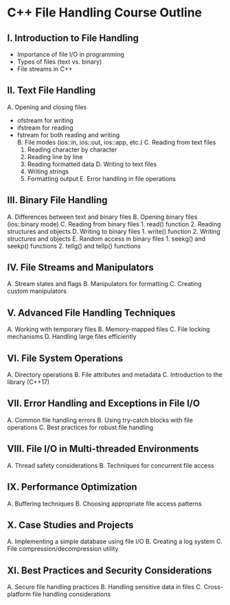 # C++ File Handling Course Outline

## I. Introduction to File Handling
- Importance of file I/O in programming
- Types of files (text vs. binary)
- File streams in C++

## II. Text File Handling
   A. Opening and closing files
   - ofstream for writing
   - ifstream for reading
   - fstream for both reading and writing   
   B. File modes (ios::in, ios::out, ios::app, etc.)
   C. Reading from text files
      1. Reading character by character
      2. Reading line by line
      3. Reading formatted data
   D. Writing to text files
      1. Writing strings
      2. Formatting output
   E. Error handling in file operations

## III. Binary File Handling
   A. Differences between text and binary files
   B. Opening binary files (ios::binary mode)
   C. Reading from binary files
      1. read() function
      2. Reading structures and objects
   D. Writing to binary files
      1. write() function
      2. Writing structures and objects
   E. Random access in binary files
      1. seekg() and seekp() functions
      2. tellg() and tellp() functions

## IV. File Streams and Manipulators
   A. Stream states and flags
   B. Manipulators for formatting
   C. Creating custom manipulators

## V. Advanced File Handling Techniques
   A. Working with temporary files
   B. Memory-mapped files
   C. File locking mechanisms
   D. Handling large files efficiently

## VI. File System Operations
   A. Directory operations
   B. File attributes and metadata
   C. Introduction to the <filesystem> library (C++17)

## VII. Error Handling and Exceptions in File I/O
   A. Common file handling errors
   B. Using try-catch blocks with file operations
   C. Best practices for robust file handling

## VIII. File I/O in Multi-threaded Environments
   A. Thread safety considerations
   B. Techniques for concurrent file access

## IX. Performance Optimization
   A. Buffering techniques
   B. Choosing appropriate file access patterns

## X. Case Studies and Projects
   A. Implementing a simple database using file I/O
   B. Creating a log system
   C. File compression/decompression utility

## XI. Best Practices and Security Considerations
   A. Secure file handling practices
   B. Handling sensitive data in files
   C. Cross-platform file handling considerations
